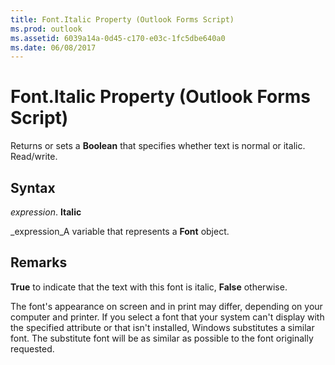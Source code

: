 ```yaml
---
title: Font.Italic Property (Outlook Forms Script)
ms.prod: outlook
ms.assetid: 6039a14a-0d45-c170-e03c-1fc5dbe640a0
ms.date: 06/08/2017
---
```



# Font.Italic Property (Outlook Forms Script)

Returns or sets a **Boolean** that specifies whether text is normal or italic. Read/write.


## Syntax

 _expression_. **Italic**

 _expression_A variable that represents a **Font** object.


## Remarks

 **True** to indicate that the text with this font is italic, **False** otherwise.

The font's appearance on screen and in print may differ, depending on your computer and printer. If you select a font that your system can't display with the specified attribute or that isn't installed, Windows substitutes a similar font. The substitute font will be as similar as possible to the font originally requested.


